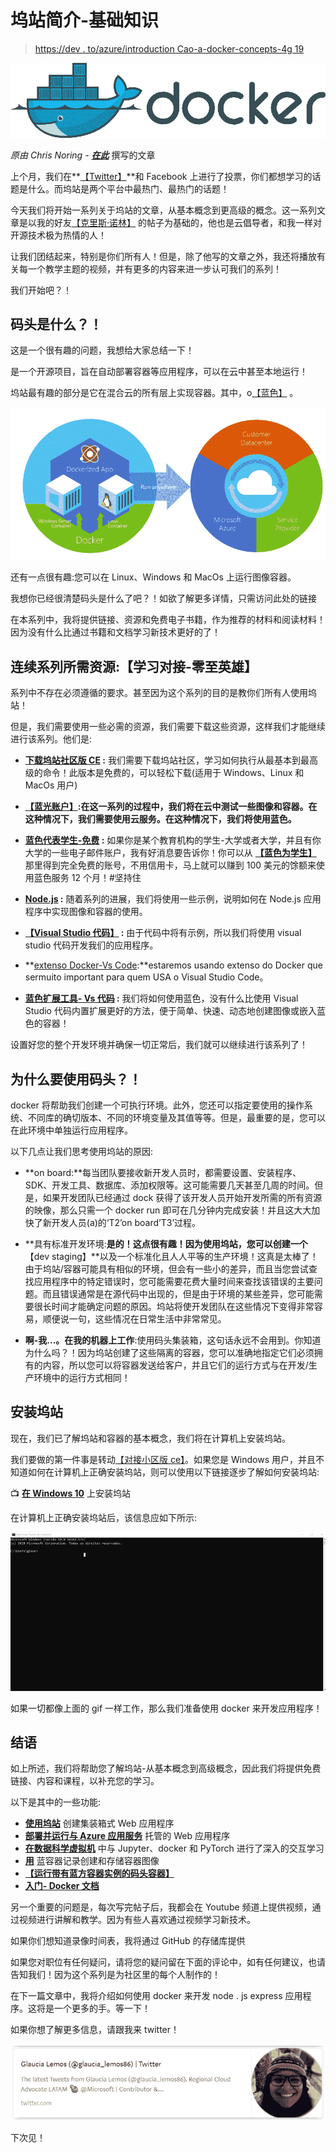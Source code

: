 # 坞站简介-基础知识

> [https://dev . to/azure/introduction Cao-a-docker-concepts-4g 19](https://dev.to/azure/introducao-a-docker-conceitos-basicos-4g19)

[![docker.png](img/97c212d36a060bfdc98f55b9339e47bd.png)](https://postimg.cc/VJ2WzhgB)

*原由 Chris Noring - **[在此](https://dev.to/softchris/5-part-docker-series-beginner-to-master-3m1b)*** 撰写的文章

上个月，我们在**[【Twitter】](https://twitter.com/glaucia_lemos86)**和 Facebook 上进行了投票，你们都想学习的话题是什么。而坞站是两个平台中最热门、最热门的话题！

今天我们将开始一系列关于坞站的文章，从基本概念到更高级的概念。这一系列文章是以我的好友[【克里斯·诺林】](https://twitter.com/chris_noring) 的帖子为基础的，他也是云倡导者，和我一样对开源技术极为热情的人！

让我们团结起来，特别是你们所有人！但是，除了他写的文章之外，我还将播放有关每一个教学主题的视频，并有更多的内容来进一步认可我们的系列！

我们开始吧？！

## 码头是什么？！

这是一个很有趣的问题，我想给大家总结一下！

是一个开源项目，旨在自动部署容器等应用程序，可以在云中甚至本地运行！

坞站最有趣的部分是它在混合云的所有层上实现容器。其中，o[【蓝色】](https://docs.microsoft.com/azure/docker/?WT.mc_id=blog-devto-chnoring) 。

[![image-2.png](img/160ef7ed56a534f5e9803995796b113a.png)](https://postimg.cc/YhpXPTDv)

还有一点很有趣:您可以在 Linux、Windows 和 MacOs 上运行图像容器。

我想你已经很清楚码头是什么了吧？！如欲了解更多详情，只需访问此处的链接

在本系列中，我将提供链接、资源和免费电子书籍，作为推荐的材料和阅读材料！因为没有什么比通过书籍和文档学习新技术更好的了！

## 连续系列所需资源:【学习对接-零至英雄】

系列中不存在必须遵循的要求。甚至因为这个系列的目的是教你们所有人使用坞站！

但是，我们需要使用一些必需的资源，我们需要下载这些资源，这样我们才能继续进行该系列。他们是:

*   **[下载坞站社区版 CE](https://www.docker.com/community-edition) :** 我们需要下载坞站社区，学习如何执行从最基本到最高级的命令！此版本是免费的，可以轻松下载(适用于 Windows、Linux 和 MacOs 用户)

*   **[【蓝光账户】](https://azure.microsoft.com/pt-br/free/?wt.mc_id=blog-devto-chnoring):在这一系列的过程中，我们将在云中测试一些图像和容器。在这种情况下，我们需要使用云服务。在这种情况下，我们将使用蓝色。**

*   **[蓝色代表学生-免费](https://azure.microsoft.com/pt-br/free/students/?wt.mc_id=blog-devto-gllemos) :** 如果你是某个教育机构的学生-大学或者大学，并且有你大学的一些电子邮件账户，我有好消息要告诉你！你可以从 **[【蓝色为学生】](https://azure.microsoft.com/pt-br/free/students/?wt.mc_id=blog-devto-chnoring)** 那里得到完全免费的账号，不用信用卡，马上就可以赚到 100 美元的馀额来使用蓝色服务 12 个月！#坚持住

*   **[Node.js](https://nodejs.org/en/) :** 随着系列的进展，我们将使用一些示例，说明如何在 Node.js 应用程序中实现图像和容器的使用。

*   **[【Visual Studio 代码】](https://code.visualstudio.com/?WT.mc_id=blog-devto-gllemos) :** 由于代码中将有示例，所以我们将使用 visual studio 代码开发我们的应用程序。

*   **[extenso Docker-Vs Code](https://aka.ms/AA5iz0q):**estaremos usando extenso do Docker que sermuito important para quem USA o Visual Studio Code。

*   **[蓝色扩展工具- Vs 代码](https://aka.ms/AA5if36) :** 我们将如何使用蓝色，没有什么比使用 Visual Studio 代码内置扩展更好的方法，便于简单、快速、动态地创建图像或嵌入蓝色的容器！

设置好您的整个开发环境并确保一切正常后，我们就可以继续进行该系列了！

## 为什么要使用码头？！

docker 将帮助我们创建一个可执行环境。此外，您还可以指定要使用的操作系统、不同库的确切版本、不同的环境变量及其值等等。但是，最重要的是，您可以在此环境中单独运行应用程序。

以下几点让我们思考使用坞站的原因:

*   **on board:**每当团队要接收新开发人员时，都需要设置、安装程序、SDK、开发工具、数据库、添加权限等。这可能需要几天甚至几周的时间。但是，如果开发团队已经通过 dock 获得了该开发人员开始开发所需的所有资源的映像，那么只需一个 docker run 即可在几分钟内完成安装！并且这大大加快了新开发人员(a)的‘T2’on board’T3’过程。

*   **具有标准开发环境:**是的！这点很有趣！因为使用坞站，您可以创建一个**【dev staging】**以及一个标准化且人人平等的生产环境！这真是太棒了！由于坞站/容器可能具有相似的环境，但会有一些小的差异，而且当您尝试查找应用程序中的特定错误时，您可能需要花费大量时间来查找该错误的主要问题。而且错误通常是在源代码中出现的，但是由于环境的某些差异，您可能需要很长时间才能确定问题的原因。坞站将使开发团队在这些情况下变得非常容易，顺便说一句，这些情况在日常生活中非常常见。

*   **啊-我...。在我的机器上工作**:使用码头集装箱，这句话永远不会用到。你知道为什么吗？！因为坞站创建了这些隔离的容器，您可以准确地指定它们必须拥有的内容，所以您可以将容器发送给客户，并且它们的运行方式与在开发/生产环境中的运行方式相同！

## 安装坞站

现在，我们已了解坞站和容器的基本概念，我们将在计算机上安装坞站。

我们要做的第一件事是转动[【对接小区版 ce】](https://www.docker.com/community-edition)。如果您是 Windows 用户，并且不知道如何在计算机上正确安装坞站，则可以使用以下链接逐步了解如何安装坞站:

📺 **[在 Windows 10](https://www.youtube.com/watch?v=Bxepw-C5a-s)** 上安装坞站

在计算机上正确安装坞站后，该信息应如下所示:

[![gif-24a53d4bbf688045d.gif](img/fe515c3a462cecc4baff5b1c5a82a146.png)](https://gifyu.com/image/Elt0)

如果一切都像上面的 gif 一样工作，那么我们准备使用 docker 来开发应用程序！

## 结语

如上所述，我们将帮助您了解坞站-从基本概念到高级概念，因此我们将提供免费链接、内容和课程，以补充您的学习。

以下是其中的一些功能:

*   **[使用坞站](https://docs.microsoft.com/pt-br/learn/modules/intro-to-containers/?WT.mc_id=blog-devto-gllemos)** 创建集装箱式 Web 应用程序
*   **[部署并运行与 Azure 应用服务](https://docs.microsoft.com/pt-br/learn/modules/deploy-run-container-app-service/?WT.mc_id=blog-devto-chnoring)** 托管的 Web 应用程序
*   **[在数据科学虚拟机](https://docs.microsoft.com/pt-br/learn/modules/interactive-deep-learning/?WT.mc_id=blog-devto-gllemos)** 中与 Jupyter、docker 和 PyTorch 进行了深入的交互学习
*   **[用](https://docs.microsoft.com/pt-br/learn/modules/build-and-store-container-images/?WT.mc_id=blog-devto-chnoring)** 蓝容器记录创建和存储容器图像
*   **[【运行带有蓝方容器实例的码头容器】](https://docs.microsoft.com/pt-br/learn/modules/run-docker-with-azure-container-instances/?WT.mc_id=blog-devto-gllemos)**
*   **[入门- Docker 文档](https://docs.docker.com/get-started/)**

另一个重要的问题是，每次写完帖子后，我都会在 Youtube 频道上提供视频，通过视频进行讲解和教学。因为有些人喜欢通过视频学习新技术。

如果你们想知道录像时间表，我将通过 GitHub 的存储库提供

如果您对职位有任何疑问，请将您的疑问留在下面的评论中，如有任何建议，也请告知我们！因为这个系列是为社区里的每个人制作的！

在下一篇文章中，我将介绍如何使用 docker 来开发 node . js express 应用程序。这将是一个更多的手。等一下！

如果你想了解更多信息，请跟我来 twitter！

[![Twitter](img/9a13c0534f6448ca23e17b3afbfb6a4c.png)](https://twitter.com/glaucia_lemos86)

下次见！